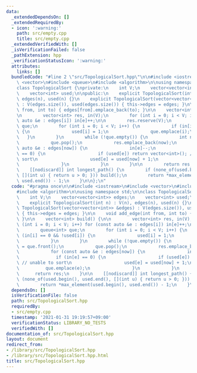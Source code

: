 ```yaml
---
data:
  _extendedDependsOn: []
  _extendedRequiredBy:
  - icon: ':warning:'
    path: src/empty.cpp
    title: src/empty.cpp
  _extendedVerifiedWith: []
  _isVerificationFailed: false
  _pathExtension: hpp
  _verificationStatusIcon: ':warning:'
  attributes:
    links: []
  bundledCode: "#line 2 \"src/TopologicalSort.hpp\"\n\n#include <iostream>\n#include\
    \ <vector>\n#include <queue>\n#include <algorithm>\n\nusing namespace std;\n\n\
    class TopologicalSort {\nprivate:\n    int V;\n    vector<vector<int>> edges;\n\
    \    vector<int> used;\n\npublic:\n    explicit TopologicalSort(int n) : V(n),\
    \ edges(n), used(n) {}\n    explicit TopologicalSort(vector<vector<int>> &edges)\
    \ : V(edges.size()), used(edges.size()) { this->edges = edges; }\n\n    void add_edge(int\
    \ from, int to) { edges[from].emplace_back(to); }\n\n    vector<int> build() {\n\
    \n        vector<int> res, in(V);\n        for (int i = 0; i < V; i++) for (const\
    \ auto &e : edges[i]) in[e]++;\n\n        res.reserve(V);\n        queue<int>\
    \ que;\n        for (int i = 0; i < V; i++) {\n            if (in[i] == 0 && !used[i])\
    \ {\n                used[i] = 1;\n                que.emplace(i);\n         \
    \   }\n        }\n        while (!que.empty()) {\n            int now = que.front();\n\
    \            que.pop();\n            res.emplace_back(now);\n            for (const\
    \ auto &e : edges[now]) {\n                in[e]--;\n                if (in[e]\
    \ == 0) {\n                    if (used[e]) return vector<int>(); // unable to\
    \ sort\n                    used[e] = used[now] + 1;\n                    que.emplace(e);\n\
    \                }\n            }\n        }\n\n        return res;\n    }\n\n\
    \    [[nodiscard]] int longest_path() {\n        if (none_of(used.begin(), used.end(),\
    \ [](int u) { return u > 0; })) build();\n        return *max_element(used.begin(),\
    \ used.end()) - 1;\n    }\n\n};\n"
  code: "#pragma once\n\n#include <iostream>\n#include <vector>\n#include <queue>\n\
    #include <algorithm>\n\nusing namespace std;\n\nclass TopologicalSort {\nprivate:\n\
    \    int V;\n    vector<vector<int>> edges;\n    vector<int> used;\n\npublic:\n\
    \    explicit TopologicalSort(int n) : V(n), edges(n), used(n) {}\n    explicit\
    \ TopologicalSort(vector<vector<int>> &edges) : V(edges.size()), used(edges.size())\
    \ { this->edges = edges; }\n\n    void add_edge(int from, int to) { edges[from].emplace_back(to);\
    \ }\n\n    vector<int> build() {\n\n        vector<int> res, in(V);\n        for\
    \ (int i = 0; i < V; i++) for (const auto &e : edges[i]) in[e]++;\n\n        res.reserve(V);\n\
    \        queue<int> que;\n        for (int i = 0; i < V; i++) {\n            if\
    \ (in[i] == 0 && !used[i]) {\n                used[i] = 1;\n                que.emplace(i);\n\
    \            }\n        }\n        while (!que.empty()) {\n            int now\
    \ = que.front();\n            que.pop();\n            res.emplace_back(now);\n\
    \            for (const auto &e : edges[now]) {\n                in[e]--;\n  \
    \              if (in[e] == 0) {\n                    if (used[e]) return vector<int>();\
    \ // unable to sort\n                    used[e] = used[now] + 1;\n          \
    \          que.emplace(e);\n                }\n            }\n        }\n\n  \
    \      return res;\n    }\n\n    [[nodiscard]] int longest_path() {\n        if\
    \ (none_of(used.begin(), used.end(), [](int u) { return u > 0; })) build();\n\
    \        return *max_element(used.begin(), used.end()) - 1;\n    }\n\n};\n"
  dependsOn: []
  isVerificationFile: false
  path: src/TopologicalSort.hpp
  requiredBy:
  - src/empty.cpp
  timestamp: '2021-01-31 19:19:57+09:00'
  verificationStatus: LIBRARY_NO_TESTS
  verifiedWith: []
documentation_of: src/TopologicalSort.hpp
layout: document
redirect_from:
- /library/src/TopologicalSort.hpp
- /library/src/TopologicalSort.hpp.html
title: src/TopologicalSort.hpp
---
```

